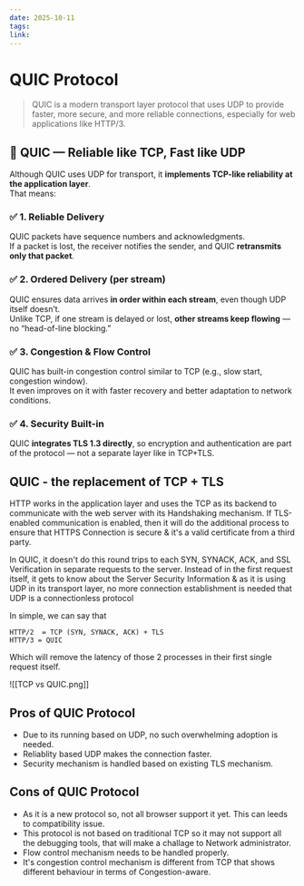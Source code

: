 ```yaml
---
date: 2025-10-11
tags:
link:
---
```


# QUIC Protocol

> QUIC is a modern transport layer protocol that uses UDP to provide faster, more secure, and more reliable connections, especially for web applications like HTTP/3.

## 🚀 QUIC — Reliable like TCP, Fast like UDP

Although QUIC uses UDP for transport, it **implements TCP-like reliability at the application layer**.  
That means:

### ✅ 1. **Reliable Delivery**

QUIC packets have sequence numbers and acknowledgments.  
If a packet is lost, the receiver notifies the sender, and QUIC **retransmits only that packet**.

### ✅ 2. **Ordered Delivery (per stream)**

QUIC ensures data arrives **in order within each stream**, even though UDP itself doesn’t.  
Unlike TCP, if one stream is delayed or lost, **other streams keep flowing** — no “head-of-line blocking.”

### ✅ 3. **Congestion & Flow Control**

QUIC has built-in congestion control similar to TCP (e.g., slow start, congestion window).  
It even improves on it with faster recovery and better adaptation to network conditions.

### ✅ 4. **Security Built-in**

QUIC **integrates TLS 1.3 directly**, so encryption and authentication are part of the protocol — not a separate layer like in TCP+TLS.


## QUIC - the replacement of TCP + TLS

HTTP works in the application layer and uses the TCP as its backend to communicate with the web server with its Handshaking mechanism. If TLS-enabled communication is enabled, then it will do the additional process to ensure that HTTPS Connection is secure & it's a valid certificate from a third party.

In QUIC, it doesn't do this round trips to each SYN, SYNACK, ACK, and SSL Verification in separate requests to the server. Instead of in the first request itself, it gets to know about the Server Security Information & as it is using UDP in its transport layer, no more connection establishment is needed that UDP is a connectionless protocol

In simple, we can say that

```
HTTP/2  = TCP (SYN, SYNACK, ACK) + TLS  
HTTP/3 = QUIC    
```

Which will remove the latency of those 2 processes in their first single request itself.



![[TCP vs QUIC.png]]


## Pros of QUIC Protocol

- Due to its running based on UDP, no such overwhelming adoption is needed.
- Reliablity based UDP makes the connection faster.
- Security mechanism is handled based on existing TLS mechanism.

## Cons of QUIC Protocol

- As it is a new protocol so, not all browser support it yet. This can leeds to compatibility issue.
- This protocol is not based on traditional TCP so it may not support all the debugging tools, that will make a challage to Network administrator.
- Flow control mechanism needs to be handled properly.
- It's congestion control mechanism is different from TCP that shows different behaviour in terms of Congestion-aware.
